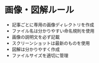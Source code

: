 # 画像・図解ルール

- 記事ごとに専用の画像ディレクトリを作成
- ファイル名は分かりやすい命名規則を使用
- 画像の説明文を必ず記載
- スクリーンショットは最新のものを使用
- 図解は分かりやすく作成
- ファイルサイズを適切に管理 